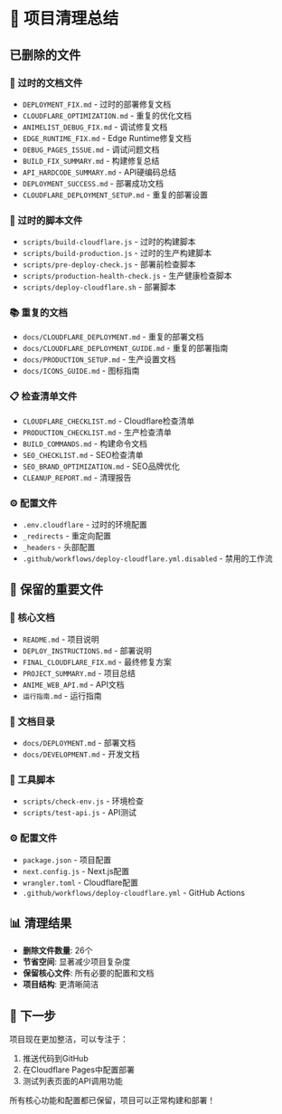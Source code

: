 # 🧹 项目清理总结

## 已删除的文件

### 📄 过时的文档文件
- `DEPLOYMENT_FIX.md` - 过时的部署修复文档
- `CLOUDFLARE_OPTIMIZATION.md` - 重复的优化文档
- `ANIMELIST_DEBUG_FIX.md` - 调试修复文档
- `EDGE_RUNTIME_FIX.md` - Edge Runtime修复文档
- `DEBUG_PAGES_ISSUE.md` - 调试问题文档
- `BUILD_FIX_SUMMARY.md` - 构建修复总结
- `API_HARDCODE_SUMMARY.md` - API硬编码总结
- `DEPLOYMENT_SUCCESS.md` - 部署成功文档
- `CLOUDFLARE_DEPLOYMENT_SETUP.md` - 重复的部署设置

### 🔧 过时的脚本文件
- `scripts/build-cloudflare.js` - 过时的构建脚本
- `scripts/build-production.js` - 过时的生产构建脚本
- `scripts/pre-deploy-check.js` - 部署前检查脚本
- `scripts/production-health-check.js` - 生产健康检查脚本
- `scripts/deploy-cloudflare.sh` - 部署脚本

### 📚 重复的文档
- `docs/CLOUDFLARE_DEPLOYMENT.md` - 重复的部署文档
- `docs/CLOUDFLARE_DEPLOYMENT_GUIDE.md` - 重复的部署指南
- `docs/PRODUCTION_SETUP.md` - 生产设置文档
- `docs/ICONS_GUIDE.md` - 图标指南

### 📋 检查清单文件
- `CLOUDFLARE_CHECKLIST.md` - Cloudflare检查清单
- `PRODUCTION_CHECKLIST.md` - 生产检查清单
- `BUILD_COMMANDS.md` - 构建命令文档
- `SEO_CHECKLIST.md` - SEO检查清单
- `SEO_BRAND_OPTIMIZATION.md` - SEO品牌优化
- `CLEANUP_REPORT.md` - 清理报告

### ⚙️ 配置文件
- `.env.cloudflare` - 过时的环境配置
- `_redirects` - 重定向配置
- `_headers` - 头部配置
- `.github/workflows/deploy-cloudflare.yml.disabled` - 禁用的工作流

## 🎯 保留的重要文件

### 📖 核心文档
- `README.md` - 项目说明
- `DEPLOY_INSTRUCTIONS.md` - 部署说明
- `FINAL_CLOUDFLARE_FIX.md` - 最终修复方案
- `PROJECT_SUMMARY.md` - 项目总结
- `ANIME_WEB_API.md` - API文档
- `运行指南.md` - 运行指南

### 📁 文档目录
- `docs/DEPLOYMENT.md` - 部署文档
- `docs/DEVELOPMENT.md` - 开发文档

### 🔧 工具脚本
- `scripts/check-env.js` - 环境检查
- `scripts/test-api.js` - API测试

### ⚙️ 配置文件
- `package.json` - 项目配置
- `next.config.js` - Next.js配置
- `wrangler.toml` - Cloudflare配置
- `.github/workflows/deploy-cloudflare.yml` - GitHub Actions

## 📊 清理结果

- **删除文件数量**: 26个
- **节省空间**: 显著减少项目复杂度
- **保留核心文件**: 所有必要的配置和文档
- **项目结构**: 更清晰简洁

## 🚀 下一步

项目现在更加整洁，可以专注于：
1. 推送代码到GitHub
2. 在Cloudflare Pages中配置部署
3. 测试列表页面的API调用功能

所有核心功能和配置都已保留，项目可以正常构建和部署！